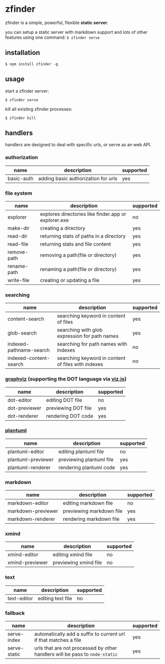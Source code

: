 zfinder
=======

zfinder is a simple, powerful, flexible **static server**.

you can setup a static server with markdown support and lots of other features using one command: `$ zfinder serve`

## installation

```shell
$ npm install zfinder -g
```

## usage

start a zfinder server:

```shell
$ zfinder serve
```

kill all existing zfinder processes:

```shell
$ zfinder kill
```

## handlers

handlers are designed to deal with specific urls, or serve as an web API.

### authorization

name | description | supported
-----|-------------|----------
basic-auth | adding basic authorization for urls | yes

### file system

name | description | supported
-----|-------------|----------
explorer      | explores directories like finder.app or explorer.exe  | no
make-dir      | creating a directory                                  | yes
read-dir      | returning stats of paths in a directory               | yes
read-file     | returning stats and file content                      | yes
remove-path   | removing a path(file or directory)                    | yes
rename-path   | renaming a path(file or directory)                    | yes
write-file    | creating or updating a file                           | yes

### searching

name | description | supported
-----|-------------|----------
content-search           | searching keyword in content of files               | yes
glob-search              | searching with glob expression for path names       | yes
indexed-pathname-search  | searching for path names with indexes               | no
indexed-content-search   | searching keyword in content of files with indexes  | no

### [graphviz](http://www.graphviz.org/) (supporting the DOT language via [viz.js](https://github.com/mdaines/viz.js/))

name | description | supported
-----|-------------|----------
dot-editor    | editing DOT file    | no
dot-previewer | previewing DOT file | yes
dot-renderer  | rendering DOT code  | yes

### [plantuml](http://plantuml.com)

name | description | supported
-----|-------------|----------
plantuml-editor    | editing plantuml file    | no
plantuml-previewer | previewing plantuml file | yes
plantuml-renderer  | rendering plantuml code  | yes

### markdown

name | description | supported
-----|-------------|----------
markdown-editor    | editing markdown file    | no
markdown-previewer | previewing markdown file | yes
markdown-renderer  | rendering markdown file  | yes

### xmind

name | description | supported
-----|-------------|----------
xmind-editor    | editing xmind file    | no
xmind-previewer | previewing xmind file | no

### text

name | description | supported
-----|-------------|----------
text-editor | editing text file | no

### fallback

name | description | supported
-----|-------------|----------
serve-index  | automatically add a suffix to current url if that matches a file            | yes
serve-static | urls that are not processed by other handlers will be pass to `node-static` | yes
